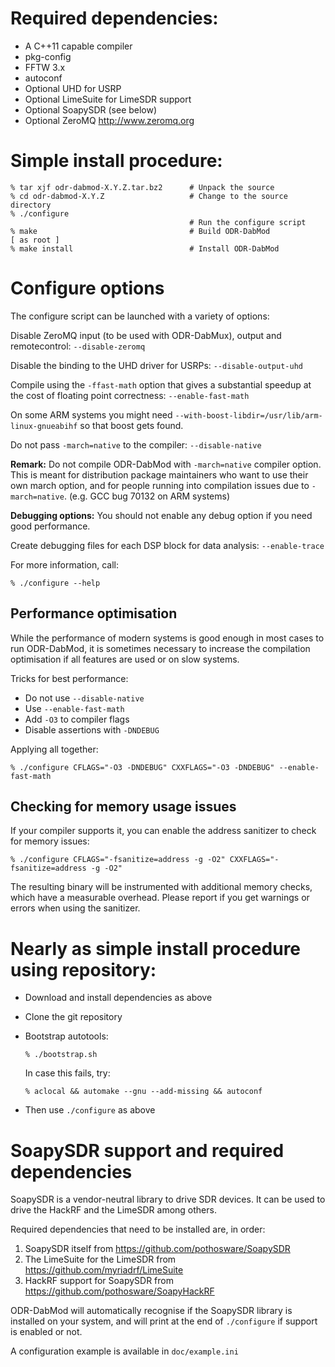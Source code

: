 Required dependencies:
======================

* A C++11 capable compiler
* pkg-config
* FFTW 3.x
* autoconf
* Optional UHD for USRP
* Optional LimeSuite for LimeSDR support
* Optional SoapySDR (see below)
* Optional ZeroMQ http://www.zeromq.org

Simple install procedure:
=========================

    % tar xjf odr-dabmod-X.Y.Z.tar.bz2      # Unpack the source
    % cd odr-dabmod-X.Y.Z                   # Change to the source directory
    % ./configure
                                            # Run the configure script
    % make                                  # Build ODR-DabMod
    [ as root ]
    % make install                          # Install ODR-DabMod

Configure options
=================

The configure script can be launched with a variety of options:

Disable ZeroMQ input (to be used with ODR-DabMux), output and remotecontrol: `--disable-zeromq`

Disable the binding to the UHD driver for USRPs: `--disable-output-uhd`

Compile using the `-ffast-math` option that gives a substantial speedup at the cost of floating point correctness:  `--enable-fast-math`

On some ARM systems you might need `--with-boost-libdir=/usr/lib/arm-linux-gnueabihf` so that boost gets found.

Do not pass `-march=native` to the compiler: `--disable-native`

**Remark:** Do not compile ODR-DabMod with `-march=native` compiler option. This is meant for distribution package maintainers who want to use their own march option, and for people running into compilation issues due to `-march=native`. (e.g. GCC bug 70132 on ARM systems)

**Debugging options:** You should not enable any debug option if you need good performance.

Create debugging files for each DSP block for data analysis: `--enable-trace`

For more information, call:

    % ./configure --help

Performance optimisation
------------------------
While the performance of modern systems is good enough in most cases to
run ODR-DabMod, it is sometimes necessary to increase the compilation
optimisation if all features are used or on slow systems.

Tricks for best performance:

* Do not use `--disable-native`
* Use `--enable-fast-math`
* Add `-O3` to compiler flags
* Disable assertions with `-DNDEBUG`

Applying all together:

    % ./configure CFLAGS="-O3 -DNDEBUG" CXXFLAGS="-O3 -DNDEBUG" --enable-fast-math

Checking for memory usage issues
--------------------------------
If your compiler supports it, you can enable the address sanitizer to check for memory
issues:

    % ./configure CFLAGS="-fsanitize=address -g -O2" CXXFLAGS="-fsanitize=address -g -O2"

The resulting binary will be instrumented with additional memory checks, which have a
measurable overhead. Please report if you get warnings or errors when using the sanitizer.

Nearly as simple install procedure using repository:
====================================================

* Download and install dependencies as above
* Clone the git repository
* Bootstrap autotools:

      % ./bootstrap.sh

  In case this fails, try:

      % aclocal && automake --gnu --add-missing && autoconf

* Then use `./configure` as above

SoapySDR support and required dependencies
==========================================

SoapySDR is a vendor-neutral library to drive SDR devices. It can be used to
drive the HackRF and the LimeSDR among others.

Required dependencies that need to be installed are, in order:

1. SoapySDR itself from https://github.com/pothosware/SoapySDR
2. The LimeSuite for the LimeSDR from https://github.com/myriadrf/LimeSuite
3. HackRF support for SoapySDR from https://github.com/pothosware/SoapyHackRF

ODR-DabMod will automatically recognise if the SoapySDR library is installed on
your system, and will print at the end of `./configure` if support is enabled or
not.

A configuration example is available in `doc/example.ini`
